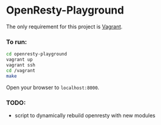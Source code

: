 OpenResty-Playground
======================

The only requirement for this project is [Vagrant](https://www.vagrantup.com/).

### To run:

```bash
cd openresty-playground
vagrant up
vagrant ssh
cd /vagrant
make
```

Open your browser to `localhost:8000`.

### TODO:
- script to dynamically rebuild openresty with new modules
